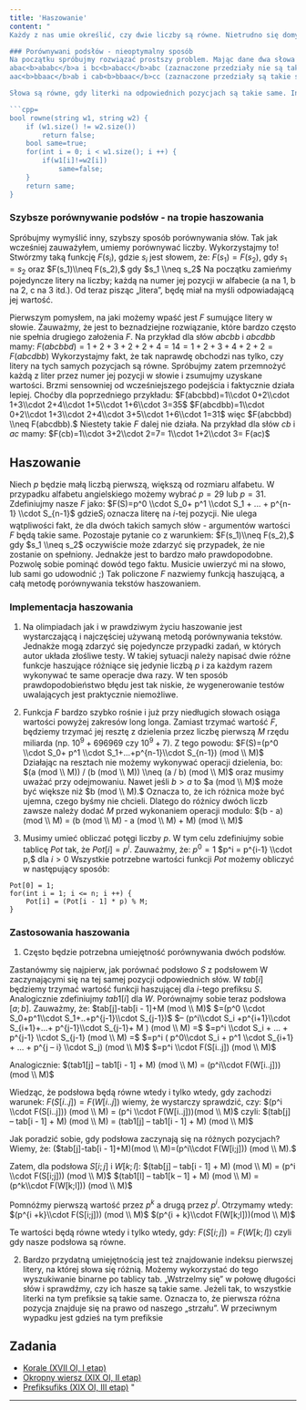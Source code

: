 ```yaml
---
title: 'Haszowanie'
content: "
Każdy z nas umie określić, czy dwie liczby są równe. Nietrudno się domyślić, że podobna umiejętność jest przydatna także w przypadku tekstów. Na dzisiejszej lekcji poznasz metodę haszowania. Jej zaletą jest stosunkowo łatwa implementacja i efektywność działania. Posiada również pewną wadę, ale o tym później.

### Porównywani podsłów - nieoptymalny sposób
Na początku spróbujmy rozwiązać prostszy problem. Mając dane dwa słowa $W$ i $S,$ chcielibyśmy sprawdzić, czy podsłowa $[i; j] W$ i $[k; l] S$ są takie same:
abac<b>ababc</b>a i bc<b>abacc</b>abc (zaznaczone przedziały nie są takie same)
aac<b>bbaac</b>ab i cab<b>bbaac</b>cc (zaznaczone przedziały są takie same)

Słowa są równe, gdy literki na odpowiednich pozycjach są takie same. Innymi słowy, jeśli zachodzi $W[i]=S[k], W[i+1]=S[k+1]...W[j]=S[l]$ to słowa są równe. W przeciwnym wypadku się różnią. Załóżmy, że $S$ i $W$ mają długość $n (1 \\leqslant  n \\leqslant  10^6).$ Porównywanie kolejnych literek zajmuje $O(k - l + 1),$ czyli w najgorszym wypadku $O(n)$ czasu. Co gdybyśmy chcieli porównać w ten sposób $q (1 \\leqslant  q \\leqslant  10^6)$ różnych par podsłów? Odbyłoby się to w czasie $O(qn),$ czyli w najgorszym wypadku $O(10^6 \\cdot 10^6) = O(10^{12}).$ Jeśli nie chcemy czekać kilku lat na wynik i nie mamysuperkomputera, musimy wymyślić lepszą metodę.

```cpp=
bool rowne(string w1, string w2) {
	if (w1.size() != w2.size())
		return false;
	bool same=true;
	for(int i = 0; i < w1.size(); i ++) {
		if(w1[i]!=w2[i])
			same=false;
	}
	return same;
}
```

### Szybsze porównywanie podsłów - na tropie haszowania
Spróbujmy wymyślić inny, szybszy sposób porównywania słów. Tak jak wcześniej zauważyłem, umiemy porównywać liczby. Wykorzystajmy to! Stwórzmy taką funkcję $F(s_i),$ gdzie $s_i$ jest słowem, że: $F(s_1)=F(s_2),$ gdy $s_1=s_2$ oraz $F(s_1)\\neq F(s_2),$ gdy $s_1 \\neq s_2$ Na początku zamieńmy pojedyncze litery na liczby; każdą na numer jej pozycji w alfabecie (a na 1, b na 2, c na 3 itd.). Od teraz pisząc „litera”, będę miał na myśli odpowiadającą jej wartość.

Pierwszym pomysłem, na jaki możemy wpaść jest $F$ sumujące litery w słowie. Zauważmy, że jest to beznadziejne rozwiązanie, które bardzo często nie spełnia drugiego założenia $F.$ Na przykład dla słów $abcbb$ i $abcdbb$ mamy:
$F(abcbbd)=1+2+3+2+2+4 = 14 = 1+2+3+4+2+2 = F(abcdbb)$
Wykorzystajmy fakt, że tak naprawdę obchodzi nas tylko, czy litery na tych samych pozycjach są równe. Spróbujmy zatem przemnożyć każdą z liter przez numer jej pozycji w słowie i zsumujmy uzyskane wartości. Brzmi sensowniej od wcześniejszego podejścia i faktycznie działa lepiej. Choćby dla poprzedniego przykładu:
$F(abcbbd)=1\\cdot 0+2\\cdot 1+3\\cdot 2+4\\cdot 1+5\\cdot 1+6\\cdot 3=35$
$F(abcdbb)=1\\cdot 0+2\\cdot 1+3\\cdot 2+4\\cdot 3+5\\cdot 1+6\\cdot 1=31$
więc $F(abcbbd) \\neq F(abcdbb).$ Niestety takie $F$ dalej nie działa. Na przykład dla słów $cb$ i $ac$ mamy:
$F(cb)=1\\cdot 3+2\\cdot 2=7= 1\\cdot 1+2\\cdot 3= F(ac)$

## Haszowanie
Niech $p$ będzie małą liczbą pierwszą, większą od rozmiaru alfabetu. W przypadku alfabetu angielskiego możemy wybrać $p = 29$ lub $p = 31.$ Zdefiniujmy nasze $F$ jako:
$F(S)=p^0 \\cdot S_0+ p^1 \\cdot S_1 + ... + p^{n-1} \\cdot S_{n-1}$ gdzie$S_i$ oznacza literę na $i$-tej pozycji.
Nie ulega wątpliwości fakt, że dla dwóch takich samych słów - argumentów wartości $F$ będą takie same. Pozostaje pytanie co z warunkiem: $F(s_1)\\neq F(s_2),$ gdy $s_1 \\neq s_2$ oczywiście może zdarzyć się przypadek, że nie zostanie on spełniony. Jednakże jest to bardzo mało prawdopodobne. Pozwolę sobie pominąć dowód tego faktu. Musicie uwierzyć mi na słowo, lub sami go udowodnić ;) Tak policzone $F$ nazwiemy funkcją haszującą, a całą metodę porównywania tekstów haszowaniem.

### Implementacja haszowania
1. Na olimpiadach jak i w prawdziwym życiu haszowanie jest wystarczającą i najczęściej używaną metodą porównywania tekstów. Jednakże mogą zdarzyć się pojedyncze przypadki zadań, w których autor układa złośliwe testy. W takiej sytuacji należy napisać dwie różne funkcje haszujące różniące się jedynie liczbą $p$ i za każdym razem wykonywać te same operacje dwa razy. W ten sposób prawdopodobieństwo błędu jest tak niskie, że wygenerowanie testów uwalających jest praktycznie niemożliwe.

3. Funkcja $F$ bardzo szybko rośnie i już przy niedługich słowach osiąga wartości powyżej zakresów long longa. Zamiast trzymać wartość $F,$ będziemy trzymać jej resztę z dzielenia przez liczbę pierwszą $M$ rzędu miliarda (np. $10^9+696969$ czy $10^9+7$). Z tego powodu:
$F(S)=(p^0 \\cdot S_0+ p^1 \\cdot S_1+...+p^{n-1}\\cdot S_{n-1}) (mod \\ M)$
Działając na resztach nie możemy wykonywać operacji dzielenia, bo:
$(a (mod \\ M)) / (b (mod \\ M)) \\neq (a / b) (mod \\ M)$
oraz musimy uważać przy odejmowaniu. Nawet jeśli $b > a$ to $a (mod \\ M)$ może być większe niż $b (mod \\ M).$ Oznacza to, że ich różnica może być ujemna, czego byśmy nie chcieli. Dlatego do różnicy dwóch liczb zawsze należy dodać $M$ przed wykonaniem operacji modulo:
$(b - a) (mod \\ M) = (b (mod \\ M) - a (mod \\ M) + M) (mod \\ M)$

3. Musimy umieć obliczać potęgi liczby $p.$ W tym celu zdefiniujmy sobie tablicę $Pot$ tak, że $Pot[i] = p ^ i.$ Zauważmy, że:
$p^0 = 1$
$p^i = p^{i-1} \\cdot  p,$ dla $i > 0$
Wszystkie potrzebne wartości funkcji $Pot$ możemy obliczyć w następujący sposób:

```cpp=
Pot[0] = 1;
for(int i = 1; i <= n; i ++) {
	Pot[i] = (Pot[i - 1] * p) % M;
}
```

### Zastosowania haszowania
1. Często będzie potrzebna umiejętność porównywania dwóch podsłów.

Zastanówmy się najpierw, jak porównać podsłowo $S$ z podsłowem W zaczynającymi się na tej samej pozycji odpowiednich słów. W $tab[i]$ będziemy trzymać wartość funkcji haszującej dla $i$-tego prefiksu $S.$ Analogicznie zdefiniujmy $tab1[i]$ dla $W.$ Porównajmy sobie teraz podsłowa $[a;b].$ Zauważmy, że:
$tab[j]-tab[i - 1]+M (mod \\ M)$
$=(p^0 \\cdot  S_0+p^1\\cdot S_1+..+p^{j-1}\\cdot S_{j-1})$ $– (p^i\\cdot S_i +p^{i+1}\\cdot S_{i+1}+...+ p^{j-1}\\cdot S_{j-1}+ M ) (mod \\ M) =$ $=p^i \\cdot  S_i + … + p^{j-1} \\cdot  S_{j-1} (mod \\ M) =$ $=p^i ( p^0\\cdot S_i + p^1 \\cdot  S_{i+1} + … + p^{j – i} \\cdot  S_j) (mod \\ M)$
$=p^i \\cdot F(S[i..j]) (mod \\ M)$

Analogicznie:
$(tab1[j] – tab1[i - 1] + M) (mod \\ M) = (p^i\\cdot F(W[i..j])) (mod \\ M)$

Wiedząc, że podsłowa będą równe wtedy i tylko wtedy, gdy zachodzi warunek:
$F(S[i..j]) = F(W[i..j])$
wiemy, że wystarczy sprawdzić, czy:
$(p^i \\cdot  F(S[i..j])) (mod \\ M) = (p^i \\cdot  F(W[i..j]))(mod \\ M)$
czyli:
$(tab[j] – tab[i - 1] + M) (mod \\ M) = (tab1[j] – tab1[i - 1] + M) (mod \\ M)$

Jak poradzić sobie, gdy podsłowa zaczynają się na różnych pozycjach? Wiemy, że:
($tab[j]-tab[i - 1]+M)(mod \\ M)=(p^i\\cdot F(W[i;j])) (mod \\ M).$

Zatem, dla podsłowa $S[i;j]$ i $W[k;l]$:
$(tab[j] – tab[i - 1] + M) (mod \\ M) = (p^i \\cdot  F(S[i;j])) (mod \\ M)$
$(tab1[l] – tab1[k – 1] + M) (mod \\ M) = (p^k\\cdot F(W[k;l])) (mod \\ M)$

Pomnóżmy pierwszą wartość przez $p^k$ a drugą przez $p^i.$ Otrzymamy wtedy:
$(p^{i +k}\\cdot F(S[i;j])) (mod \\ M)$
$(p^{i + k}\\cdot F(W[k;l]))(mod \\ M)$

Te wartości będą równe wtedy i tylko wtedy, gdy:
$F(S[i;j]) = F(W[k;l])$
czyli gdy nasze podsłowa są równe.

2. Bardzo przydatną umiejętnością jest też znajdowanie indeksu pierwszej litery, na której słowa się różnią. Możemy wykorzystać do tego wyszukiwanie binarne po tablicy tab. „Wstrzelmy się” w połowę długości słów i sprawdźmy, czy ich hasze są takie same. Jeżeli tak, to wszystkie literki na tym prefiksie są takie same. Oznacza to, że pierwsza różna pozycja znajduje się na prawo od naszego „strzału”. W przeciwnym wypadku jest gdzieś na tym prefiksie

## Zadania
- [Korale (XVII OI, I etap)](https://szkopul.edu.pl/problemset/problem/6x4-Pmy-UoyrQpi19NsAz6Rn/site/?key=statement)
- [Okropny wiersz (XIX OI, II etap)](https://szkopul.edu.pl/problemset/problem/h9erYqBkPcC8KtSvLhMzhgjw/site/?key=statement)
- [Prefiksufiks (XIX OI, III etap)](https://szkopul.edu.pl/problemset/problem/oFbHZH1QYy8yYlyN9AezBIZb/site/?key=statement)
"
---
```


